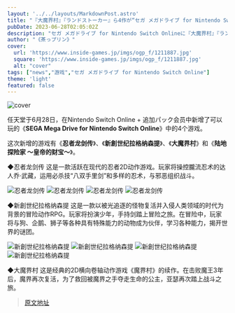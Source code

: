 ```yaml
---
layout: '../../layouts/MarkdownPost.astro'
title: "『大魔界村』『ランドストーカー』ら4作が“セガ メガドライブ for Nintendo Switch Online”に追加！本日28日からプレイ可能に"
pubDate: 2023-06-28T02:05:02Z
description: "セガ メガドライブ for Nintendo Switch Onlineに『大魔界村』『ランドストーカー』など4作品が追加されました。本日28日からプレイ可能です。"
author: "《茶っプリン》"
cover:
  url: 'https://www.inside-games.jp/imgs/ogp_f/1211887.jpg'
  square: 'https://www.inside-games.jp/imgs/ogp_f/1211887.jpg'
  alt: "cover"
tags: ["news","游戏","セガ メガドライブ for Nintendo Switch Online"]
theme: 'light'
featured: false
---
```


![cover](https://www.inside-games.jp/imgs/ogp_f/1211887.jpg)

任天堂于6月28日，在Nintendo Switch Online + 追加パック会员中新增了可以玩的《<b>SEGA Mega Drive for Nintendo Switch Online</b>》中的4个游戏。 

这次新增的游戏有《<b>忍者龙剑传</b>》、《<b>新創世纪拉格纳森提</b>》、《<b>大魔界村</b>》和《<b>陆地探险家 ～皇帝的财宝～</b>》。

◆忍者龙剑传
这是一款活跃在现代的忍者2D动作游戏。玩家将操控朧流忍术的达人乔·武藏，运用必杀技“八双手里剑”和多样的忍术，与邪恶组织战斗。

![忍者龙剑传](https://www.inside-games.jp/imgs/zoom/1211871.jpg)
![忍者龙剑传](https://www.inside-games.jp/imgs/zoom/1211872.jpg)
![忍者龙剑传](https://www.inside-games.jp/imgs/zoom/1211873.jpg)
![忍者龙剑传](https://www.inside-games.jp/imgs/zoom/1211874.jpg)

◆新創世纪拉格纳森提
这是一款以被光追逐的怪物复活并入侵人类领域的时代为背景的冒险动作RPG。玩家将扮演少年，手持剑踏上冒险之旅。在冒险中，玩家将与狗、企鹅、狮子等各种具有特殊能力的动物成为伙伴，学习各种能力，揭开世界的谜团。

![新創世纪拉格纳森提](https://www.inside-games.jp/imgs/zoom/1211875.jpg)
![新創世纪拉格纳森提](https://www.inside-games.jp/imgs/zoom/1211876.jpg)
![新創世纪拉格纳森提](https://www.inside-games.jp/imgs/zoom/1211877.jpg)
![新創世纪拉格纳森提](https://www.inside-games.jp/imgs/zoom/1211878.jpg)

◆大魔界村
这是经典的2D横向卷轴动作游戏《魔界村》的续作。在击败魔王3年后，魔界再次复活，为了救回被魔界之手夺走生命的公主，亚瑟再次踏上战斗之旅。

>[原文地址](https://www.inside-games.jp/article/2023/06/28/146858.html)  
